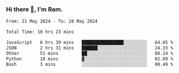 ### Hi there 👋, I'm Ram.

<!--START_SECTION:waka-->

```txt
From: 21 May 2024 - To: 28 May 2024

Total Time: 10 hrs 23 mins

JavaScript   6 hrs 39 mins   ████████████████░░░░░░░░░   64.05 %
JSON         2 hrs 31 mins   ██████░░░░░░░░░░░░░░░░░░░   24.33 %
Other        51 mins         ██░░░░░░░░░░░░░░░░░░░░░░░   08.24 %
Python       18 mins         ▓░░░░░░░░░░░░░░░░░░░░░░░░   02.89 %
Bash         3 mins          ░░░░░░░░░░░░░░░░░░░░░░░░░   00.49 %
```

<!--END_SECTION:waka-->
